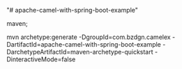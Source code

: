 "# apache-camel-with-spring-boot-example" 


maven;

mvn archetype:generate -DgroupId=com.bzdgn.camelex -DartifactId=apache-camel-with-spring-boot-example -DarchetypeArtifactId=maven-archetype-quickstart -DinteractiveMode=false


